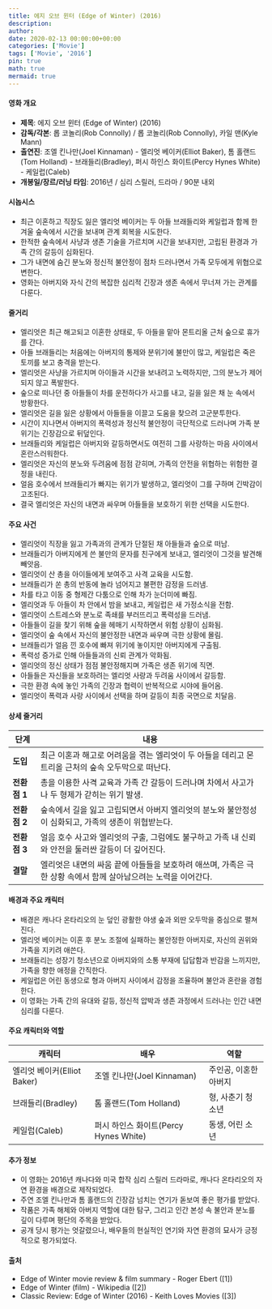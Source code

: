 ```yaml
---
title: 에지 오브 윈터 (Edge of Winter) (2016)
description: 
author: 
date: 2020-02-13 00:00:00+00:00
categories: ['Movie']
tags: ['Movie', '2016']
pin: true
math: true
mermaid: true
---
```

#### 영화 개요

- **제목**: 에지 오브 윈터 (Edge of Winter) (2016)  
- **감독/각본**: 롭 코놀리(Rob Connolly) / 롭 코놀리(Rob Connolly), 카일 맨(Kyle Mann)  
- **출연진**: 조엘 킨나만(Joel Kinnaman) - 엘리엇 베이커(Elliot Baker), 톰 홀랜드(Tom Holland) - 브래들리(Bradley), 퍼시 하인스 화이트(Percy Hynes White) - 케일럽(Caleb)  
- **개봉일/장르/러닝 타임**: 2016년 / 심리 스릴러, 드라마 / 90분 내외  

#### 시놉시스

- 최근 이혼하고 직장도 잃은 엘리엇 베이커는 두 아들 브래들리와 케일럽과 함께 한겨울 숲속에서 시간을 보내며 관계 회복을 시도한다.  
- 한적한 숲속에서 사냥과 생존 기술을 가르치며 시간을 보내지만, 고립된 환경과 가족 간의 갈등이 심화된다.  
- 그가 내면에 숨긴 분노와 정신적 불안정이 점차 드러나면서 가족 모두에게 위협으로 변한다.  
- 영화는 아버지와 자식 간의 복잡한 심리적 긴장과 생존 속에서 무너져 가는 관계를 다룬다.  

#### 줄거리

- 엘리엇은 최근 해고되고 이혼한 상태로, 두 아들을 맡아 몬트리올 근처 숲으로 휴가를 간다.  
- 아들 브래들리는 처음에는 아버지의 통제와 분위기에 불만이 많고, 케일럽은 죽은 토끼를 보고 충격을 받는다.  
- 엘리엇은 사냥을 가르치며 아이들과 시간을 보내려고 노력하지만, 그의 분노가 제어되지 않고 폭발한다.  
- 숲으로 떠나던 중 아들들이 차를 운전하다가 사고를 내고, 길을 잃은 채 눈 속에서 방황한다.  
- 엘리엇은 길을 잃은 상황에서 아들들을 이끌고 도움을 찾으려 고군분투한다.  
- 시간이 지나면서 아버지의 폭력성과 정신적 불안정이 극단적으로 드러나며 가족 분위기는 긴장감으로 뒤덮인다.  
- 브래들리와 케일럽은 아버지와 갈등하면서도 여전히 그를 사랑하는 마음 사이에서 혼란스러워한다.  
- 엘리엇은 자신의 분노와 두려움에 점점 갇히며, 가족의 안전을 위협하는 위험한 결정을 내린다.  
- 얼음 호수에서 브래들리가 빠지는 위기가 발생하고, 엘리엇이 그를 구하며 긴박감이 고조된다.  
- 결국 엘리엇은 자신의 내면과 싸우며 아들들을 보호하기 위한 선택을 시도한다.  

#### 주요 사건

- 엘리엇이 직장을 잃고 가족과의 관계가 단절된 채 아들들과 숲으로 떠남.  
- 브래들리가 아버지에게 쓴 불만의 문자를 친구에게 보내고, 엘리엇이 그것을 발견해 빼앗음.  
- 엘리엇이 산 총을 아이들에게 보여주고 사격 교육을 시도함.  
- 브래들리가 쏜 총의 반동에 놀라 넘어지고 불편한 감정을 드러냄.  
- 차를 타고 이동 중 형제간 다툼으로 인해 차가 눈더미에 빠짐.  
- 엘리엇과 두 아들이 차 안에서 밤을 보내고, 케일럽은 새 가정소식을 전함.  
- 엘리엇이 스트레스와 분노로 족쇄를 부러뜨리고 폭력성을 드러냄.  
- 아들들이 길을 찾기 위해 숲을 헤매기 시작하면서 위험 상황이 심화됨.  
- 엘리엇이 숲 속에서 자신의 불안정한 내면과 싸우며 극한 상황에 몰림.  
- 브래들리가 얼음 낀 호수에 빠져 위기에 놓이지만 아버지에게 구출됨.  
- 폭력성 증가로 인해 아들들과의 신뢰 관계가 악화됨.  
- 엘리엇의 정신 상태가 점점 불안정해지며 가족은 생존 위기에 직면.  
- 아들들은 자신들을 보호하려는 엘리엇 사랑과 두려움 사이에서 갈등함.  
- 극한 환경 속에 놓인 가족의 긴장과 협력이 반복적으로 시야에 들어옴.  
- 엘리엇이 폭력과 사랑 사이에서 선택을 하며 갈등이 최종 국면으로 치달음.  

#### 상세 줄거리

| **단계**   | **내용**                                                                                     |
|------------|----------------------------------------------------------------------------------------------|
| **도입** | 최근 이혼과 해고로 어려움을 겪는 엘리엇이 두 아들을 데리고 몬트리올 근처의 숲속 오두막으로 떠난다.  |
| **전환점 1** | 총을 이용한 사격 교육과 가족 간 갈등이 드러나며 차에서 사고가 나 두 형제가 갇히는 위기 발생.           |
| **전환점 2** | 숲속에서 길을 잃고 고립되면서 아버지 엘리엇의 분노와 불안정성이 심화되고, 가족의 생존이 위협받는다.      |
| **전환점 3** | 얼음 호수 사고와 엘리엇의 구출, 그럼에도 불구하고 가족 내 신뢰와 안전을 둘러싼 갈등이 더 깊어진다.     |
| **결말**  | 엘리엇은 내면의 싸움 끝에 아들들을 보호하려 애쓰며, 가족은 극한 상황 속에서 함께 살아남으려는 노력을 이어간다. |

#### 배경과 주요 캐릭터

- 배경은 캐나다 온타리오의 눈 덮인 광활한 야생 숲과 외딴 오두막을 중심으로 펼쳐진다.  
- 엘리엇 베이커는 이혼 후 분노 조절에 실패하는 불안정한 아버지로, 자신의 권위와 가족을 지키려 애쓴다.  
- 브래들리는 성장기 청소년으로 아버지와의 소통 부재에 답답함과 반감을 느끼지만, 가족을 향한 애정을 간직한다.  
- 케일럽은 어린 동생으로 형과 아버지 사이에서 감정을 조율하며 불안과 혼란을 경험한다.  
- 이 영화는 가족 간의 유대와 갈등, 정신적 압박과 생존 과정에서 드러나는 인간 내면 심리를 다룬다.  

#### 주요 캐릭터와 역할

| **캐릭터** | **배우**               | **역할**             |
|------------|------------------------|----------------------|
| 엘리엇 베이커(Elliot Baker)   | 조엘 킨나만(Joel Kinnaman)      | 주인공, 이혼한 아버지    |
| 브래들리(Bradley)             | 톰 홀랜드(Tom Holland)          | 형, 사춘기 청소년      |
| 케일럽(Caleb)                 | 퍼시 하인스 화이트(Percy Hynes White) | 동생, 어린 소년         |

#### 추가 정보

- 이 영화는 2016년 캐나다와 미국 합작 심리 스릴러 드라마로, 캐나다 온타리오의 자연 환경을 배경으로 제작되었다.  
- 주연 조엘 킨나만과 톰 홀랜드의 긴장감 넘치는 연기가 돋보여 좋은 평가를 받았다.  
- 작품은 가족 해체와 아버지 역할에 대한 탐구, 그리고 인간 본성 속 불안과 분노를 깊이 다루며 평단의 주목을 받았다.  
- 공개 당시 평가는 엇갈렸으나, 배우들의 현실적인 연기와 자연 환경의 묘사가 긍정적으로 평가되었다.  

#### 출처

- Edge of Winter movie review & film summary - Roger Ebert ([1])  
- Edge of Winter (film) - Wikipedia ([2])  
- Classic Review: Edge of Winter (2016) - Keith Loves Movies ([3])
